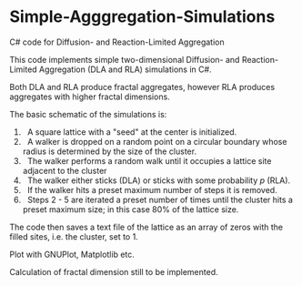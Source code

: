 # Simple-Agggregation-Simulations
<p>C# code for Diffusion- and Reaction-Limited Aggregation</p>
<p>This code implements simple two-dimensional Diffusion- and Reaction-Limited Aggregation (DLA and RLA) simulations in C#.</p>
<p>Both DLA and RLA produce fractal aggregates, however RLA produces aggregates with higher fractal dimensions.</p>
<p>The basic schematic of the simulations is:</p>
<ol>
  <li>&nbsp&nbspA square lattice with a "seed" at the center is initialized.</li>
  <li>&nbsp&nbspA walker is dropped on a random point on a circular boundary whose radius is determined by the size of the cluster.</li>
  <li>&nbsp&nbspThe walker performs a random walk until it occupies a lattice site adjacent to the cluster</li>
  <li>&nbsp&nbspThe walker either sticks (DLA) or sticks with some probability <i>p</i> (RLA).</li>
  <li>&nbsp&nbspIf the walker hits a preset maximum number of steps it is removed.</li>
  <li>&nbsp&nbspSteps 2 - 5 are iterated a preset number of times until the cluster hits a preset maximum size; in this case 80% of the lattice size.</li>
</ol>

<p>The code then saves a text file of the lattice as an array of zeros with the filled sites, i.e. the cluster, set to 1.</p>
<p>Plot with GNUPlot, Matplotlib etc.</p>
<p>Calculation of fractal dimension still to be implemented.</p>
